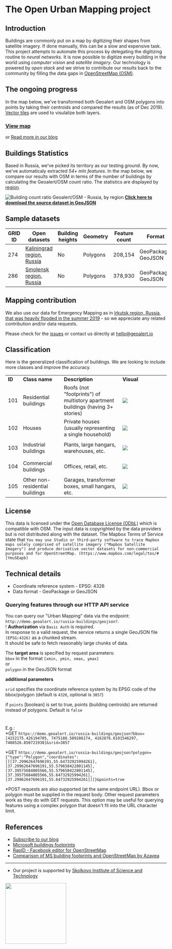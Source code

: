 # The Open Urban Mapping project

Introduction
-------------
Buildings are commonly put on a map by digitizing their shapes from satellite imagery. If done manually, this can be a slow and expensive task. This project attempts to automate this process by delegating the digitizing routine to _neural networks_. It is now possible to digitize every building in the world using _computer vision_ and _satellite imagery_. Our technology is powered by _open stack_ and we strive to contribute our results back to the community by filling the data gaps in [OpenStreetMap (OSM)](https://www.openstreetmap.org).    

## The ongoing progress

In the map below, we've transformed both Geoalert and OSM polygons into points by taking their centroids and compared the results (as of Dec 2019). [Vector tiles](https://en.wikipedia.org/wiki/Vector_tiles) are used to visulalize both layers.

### [View map](https://geoalert.github.io/urban-mapping/) 
or [Read more in our blog](https://medium.com/geoalert-platform-urban-monitoring/urban-mapping-54-m-buildings-in-russia-10dc942ac2c4)


## Buildings Statistics

Based in Russia, we've picked its territory as our testing ground. By now, we've automaticaly extracted _54+ mln features_. In the map below, we compare our results with OSM in terms of the number of buildings by calculating the Geoalert/OSM count ratio. The statistics are displayed by [region](https://en.wikipedia.org/wiki/Federal_subjects_of_Russia).

![Building count ratio Geoalert/OSM - Russia, by region](https://geoalert.io/img/urban/region_statistics_by_geoalert.png)
[**Click here to download the source dataset in GeoJSON**](https://filebrowser.aeronetlab.space/s/INc6jlnQ8UTV6q6)


## Sample datasets

|GRID ID|Open datasets|Building heights|Geometry|Feature count|Format|Size (zipped)|
|-------------|------------|----------|----------|-----------|------------|------------|
|274|[Kaliningrad region, Russia](https://minio.aeronetlab.space/public/datasets/urban_mapping/kaliningrad_region_274.zip)| No | Polygons | 208,154| GeoPackage, GeoJSON | 40Mb |
|286|[Smolensk region, Russia](https://minio.aeronetlab.space/public/datasets/urban_mapping/smolensk_region_286.zip)| No | Polygons | 378,930| GeoPackage, GeoJSON | 80Mb |

## Mapping contribution
We also use our data for Emergency Mapping as in [Irkutsk region, Russia, that was heavily flooded in the summer 2019](https://geoalert.github.io/Irkutsk-flood/) - so we appreciate any related contribution and/or data requests.

Please check for the [issues](https://github.com/Geoalert/urban-mapping/issues) or contact us directly at [hello@geoalert.io](mailto:hello@geoalert.io)

## Classification
Here is the generalized classification of buildings. We are looking to include more classes and improve the accuracy.

<table>
  <tr>
   <td><strong>ID</strong>
   </td>
   <td><strong>Class name</strong>
   </td>
   <td><strong>Description</strong>
   </td>
   <td width="130px"><strong>Visual</strong>
   </td>
  </tr>

  <tr>
   <td><p style="text-align: right">
101</p>

   </td>
   <td>Residential buildings
   </td>
   <td>Roofs (not "footprints") of multistory apartment buildings (having 3+ stories) 
   </td>
   <td><img src="https://aeronetlab.space/img/class_img/101.png"/>
   </td>
  </tr>
 
  <tr>
   <td><p style="text-align: right">
102</p>

   </td>
   <td>Houses
   </td>
   <td>
    Private houses (usually representing a single household)
   </td>
   <td><img src="https://aeronetlab.space/img/class_img/102.png" />
   </td>
  </tr>
 
 <tr>
   <td><p style="text-align: right">
103</p>

   </td>
   <td>Industrial buildings
   </td>
   <td>Plants, large hangars, warehouses, etc.
   </td>
   <td><img src="https://aeronetlab.space/img/class_img/103.png" />
   </td>
  </tr>
  
  
 <tr>
   <td><p style="text-align: right">
104</p>

   </td>
   <td>Commercial buildings
   </td>
   <td>Offices, retail, etc.
   </td>
   <td><img src="https://aeronetlab.space/img/class_img/104.png" />
   </td>
  </tr>

  <tr>
   <td><p style="text-align: right">
105</p>

   </td>
   <td>Other non-residential buildings
   </td>
   <td>Garages, transformer boxes, small hangars, etc.
   </td>
   <td><img src="https://aeronetlab.space/img/class_img/105.jpg" />
   </td>
  </tr>
 </table>

## License
This data is licensed under the [Open Database License (ODbL)](https://opendatacommons.org/licenses/odbl/) which is compatible with OSM.
The input data is copyrighted by the data providers but is not distributed along with the dataset. The Mapbox Terms of Service state that 
```You may use Studio or third-party software to trace Mapbox maps solely comprised of satellite imagery ("Mapbox Satellite Imagery") and produce derivative vector datasets for non-commercial purposes and for OpenStreetMap. (https://www.mapbox.com/legal/tos/#[YmuSEapb)```

## Technical details
* Coordinate reference system - EPSG: 4326
* Data format - GeoPackage or GeoJSON

### Querying features through our HTTP API service
You can query our "Urban Mapping" data via the endpoint: `http://demo.geoalert.io/russia-buildings/geojson?`.  
! **Authorization** via `Basic Auth` is required.  
In response to a valid request, the service returns a single GeoJSON file `(EPSG:4326)` as a chunked stream.  
It should be safe to fetch reasonably large chunks of data.  

The **target area** is specified by request parameters:  
`bbox` in the format `[xmin, ymin, xmax, ymax]`  
or  
`polygon` in the GeoJSON format

**additional parameters**

`srid` specifies the coordinate reference system by its EPSG code of the bbox/polygon (default is `4326`, optional is `3857`)

if `points` [boolean] is set to true, points (building centroids) are returned instead of polygons. Default is `false` 
#
E.g.:   
*GET `https://demo.geoalert.io/russia-buildings/geojson?bbox=[4152175.426194705, 7475188.589286174, 4162876.6101546297, 7488526.850721938]&srid=3857`

*GET `https://demo.geoalert.io/russia-buildings/geojson?polygon={"type":"Polygon","coordinates":[[[37.29962647696191,55.64732925994261],[37.29962647696191,55.579658422801145],[37.39575684805566,55.579658422801145],[37.39575684805566,55.64732925994261],[37.29962647696191,55.64732925994261]]]}&points=true`  

*POST requests are also supported (at the same endpoint URL). Bbox or polygon must be supplied in the request body. Other request parameters work as they do with GET requests. This option may be useful for querying features using a complex polygon that doesn't fit into the URL character limit.

## References
* [Subscribe to our blog](https://medium.com/geoalert-platform-urban-monitoring/urban-mapping-54-m-buildings-in-russia-10dc942ac2c4)
* [Microsoft buildings footprints](https://github.com/microsoft/USBuildingFootprints)
* [RapID - Facebook editor for OpenStreetMap](https://github.com/facebookincubator/RapiD)
* [Comparison of MS building footprints and OpenStreetMap by Azavea](https://demos.azavea.com/building-footprint-comparison/)
---------------------------
* Our project is supported by [Skolkovo Institute of Science and Technology](https://www.skoltech.ru/en)

<image src="https://cdn.skoltech.ru/img/logo.png" width="190">
